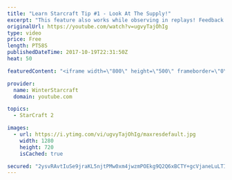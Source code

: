 ```yaml
---
title: "Learn Starcraft Tip #1 - Look At The Supply!"
excerpt: "This feature also works while observing in replays! Feedback and tip suggestions are appreciated :)"
originalUrl: https://youtube.com/watch?v=ugvyTajOhIg
type: video
price: Free
length: PT58S
publishedDateTime: 2017-10-19T22:31:50Z
heat: 50

featuredContent: "<iframe width=\"800\" height=\"500\" frameborder=\"0\" src=\"https://www.youtube.com/embed/ugvyTajOhIg\" allow=\"accelerometer; autoplay; encrypted-media; gyroscope; picture-in-picture\" allowfullscreen></iframe>"

provider:
  name: WinterStarcraft
  domain: youtube.com

topics:
  - StarCraft 2

images:
  - url: https://i.ytimg.com/vi/ugvyTajOhIg/maxresdefault.jpg
    width: 1280
    height: 720
    isCached: true

secured: "2ysvRAvtIuSe9jraKL5njtPMw0xm4jwzmPOEkg9Q2Q6xBCTY+gcVjaneLuLTICKVQU4iDHI5K/Maypzn0tvkDzMHZnJfQsI3+1jqQ+zlleqDKYH8kpk1M9yWLFx++TJte4vhZEaaakpgqz/JUiIQTM78+oNSYgr8fPTLSbi8HrDeuX/xoUbV66vSTOO1OjO506xlYn6iagr1okF01Iyn0IaiV/Aknxs3xIQ91YnAyHN2gQ7jZNdQto6CJJBLxTmI701PBhtQX/GqEcJt2TzYJsCEVoU1f+9vU/SHEKVKNaKVFIUMZw2932grHQ9v0EVz1l4ZmBiNbcZU82UjZOhYg7CHBRAIeu4aRP2L/dzyFxKyLhFGOJtKRmogS+QANedE9ETSXqbKlnKW4woWCZgGq5F914EgEfob5QCHNmtc3FA=;vrzjaIOuST+4fA1eGUX2+w=="
---
```


